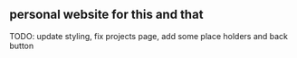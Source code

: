 
## personal website for this and that
 TODO: update styling, fix projects page, add some place holders and back button

